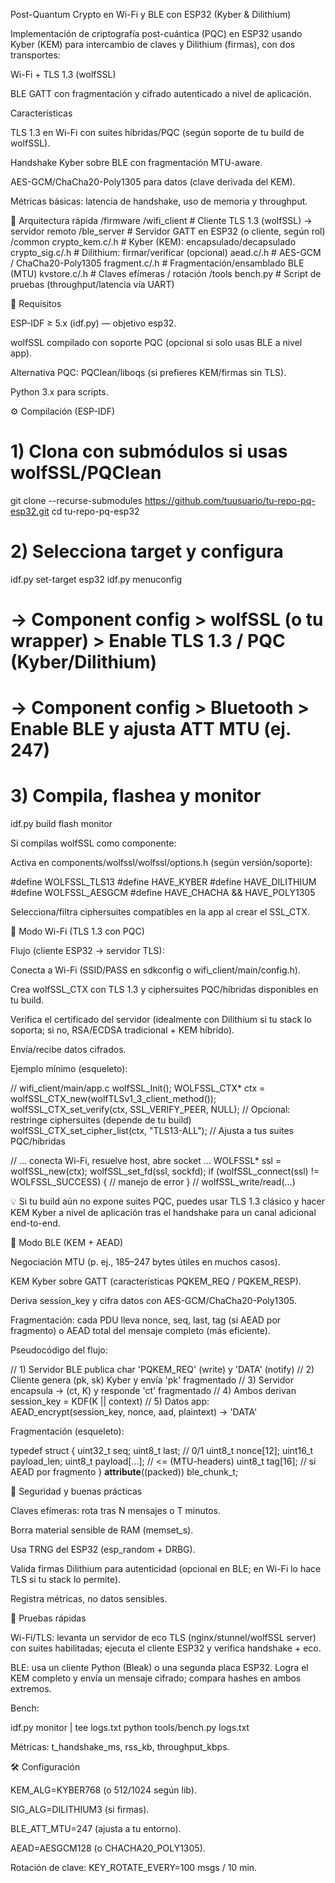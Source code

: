 Post-Quantum Crypto en Wi-Fi y BLE con ESP32 (Kyber & Dilithium)

Implementación de criptografía post-cuántica (PQC) en ESP32 usando Kyber (KEM) para intercambio de claves y Dilithium (firmas), con dos transportes:

Wi-Fi + TLS 1.3 (wolfSSL)

BLE GATT con fragmentación y cifrado autenticado a nivel de aplicación.

Características

TLS 1.3 en Wi-Fi con suites híbridas/PQC (según soporte de tu build de wolfSSL).

Handshake Kyber sobre BLE con fragmentación MTU-aware.

AES-GCM/ChaCha20-Poly1305 para datos (clave derivada del KEM).

Métricas básicas: latencia de handshake, uso de memoria y throughput.

🧱 Arquitectura rápida
/firmware
  /wifi_client        # Cliente TLS 1.3 (wolfSSL) → servidor remoto
  /ble_server         # Servidor GATT en ESP32 (o cliente, según rol)
  /common
    crypto_kem.c/.h   # Kyber (KEM): encapsulado/decapsulado
    crypto_sig.c/.h   # Dilithium: firmar/verificar (opcional)
    aead.c/.h         # AES-GCM / ChaCha20-Poly1305
    fragment.c/.h     # Fragmentación/ensamblado BLE (MTU)
    kvstore.c/.h      # Claves efímeras / rotación
/tools
  bench.py            # Script de pruebas (throughput/latencia vía UART)

🧩 Requisitos

ESP-IDF ≥ 5.x (idf.py) — objetivo esp32.

wolfSSL compilado con soporte PQC (opcional si solo usas BLE a nivel app).

Alternativa PQC: PQClean/liboqs (si prefieres KEM/firmas sin TLS).

Python 3.x para scripts.

⚙️ Compilación (ESP-IDF)
# 1) Clona con submódulos si usas wolfSSL/PQClean
git clone --recurse-submodules https://github.com/tuusuario/tu-repo-pq-esp32.git
cd tu-repo-pq-esp32

# 2) Selecciona target y configura
idf.py set-target esp32
idf.py menuconfig
# → Component config > wolfSSL (o tu wrapper) > Enable TLS 1.3 / PQC (Kyber/Dilithium)
# → Component config > Bluetooth > Enable BLE y ajusta ATT MTU (ej. 247)

# 3) Compila, flashea y monitor
idf.py build flash monitor


Si compilas wolfSSL como componente:

Activa en components/wolfssl/wolfssl/options.h (según versión/soporte):

#define WOLFSSL_TLS13
#define HAVE_KYBER
#define HAVE_DILITHIUM
#define WOLFSSL_AESGCM
#define HAVE_CHACHA && HAVE_POLY1305


Selecciona/filtra ciphersuites compatibles en la app al crear el SSL_CTX.

📶 Modo Wi-Fi (TLS 1.3 con PQC)

Flujo (cliente ESP32 → servidor TLS):

Conecta a Wi-Fi (SSID/PASS en sdkconfig o wifi_client/main/config.h).

Crea wolfSSL_CTX con TLS 1.3 y ciphersuites PQC/híbridas disponibles en tu build.

Verifica el certificado del servidor (idealmente con Dilithium si tu stack lo soporta; si no, RSA/ECDSA tradicional + KEM híbrido).

Envía/recibe datos cifrados.

Ejemplo mínimo (esqueleto):

// wifi_client/main/app.c
wolfSSL_Init();
WOLFSSL_CTX* ctx = wolfSSL_CTX_new(wolfTLSv1_3_client_method());
wolfSSL_CTX_set_verify(ctx, SSL_VERIFY_PEER, NULL);
// Opcional: restringe ciphersuites (depende de tu build)
wolfSSL_CTX_set_cipher_list(ctx, "TLS13-ALL"); // Ajusta a tus suites PQC/híbridas

// ... conecta Wi-Fi, resuelve host, abre socket ...
WOLFSSL* ssl = wolfSSL_new(ctx);
wolfSSL_set_fd(ssl, sockfd);
if (wolfSSL_connect(ssl) != WOLFSSL_SUCCESS) {
    // manejo de error
}
// wolfSSL_write/read(...)


💡 Si tu build aún no expone suites PQC, puedes usar TLS 1.3 clásico y hacer KEM Kyber a nivel de aplicación tras el handshake para un canal adicional end-to-end.

🦋 Modo BLE (KEM + AEAD)

Negociación MTU (p. ej., 185–247 bytes útiles en muchos casos).

KEM Kyber sobre GATT (características PQKEM_REQ / PQKEM_RESP).

Deriva session_key y cifra datos con AES-GCM/ChaCha20-Poly1305.

Fragmentación: cada PDU lleva nonce, seq, last, tag (si AEAD por fragmento) o AEAD total del mensaje completo (más eficiente).

Pseudocódigo del flujo:

// 1) Servidor BLE publica char 'PQKEM_REQ' (write) y 'DATA' (notify)
// 2) Cliente genera (pk, sk) Kyber y envía 'pk' fragmentado
// 3) Servidor encapsula → (ct, K) y responde 'ct' fragmentado
// 4) Ambos derivan session_key = KDF(K || context)
// 5) Datos app: AEAD_encrypt(session_key, nonce, aad, plaintext) → 'DATA'


Fragmentación (esqueleto):

typedef struct {
  uint32_t seq;
  uint8_t  last;     // 0/1
  uint8_t  nonce[12];
  uint16_t payload_len;
  uint8_t  payload[...]; // <= (MTU-headers)
  uint8_t  tag[16];  // si AEAD por fragmento
} __attribute__((packed)) ble_chunk_t;

🔐 Seguridad y buenas prácticas

Claves efímeras: rota tras N mensajes o T minutos.

Borra material sensible de RAM (memset_s).

Usa TRNG del ESP32 (esp_random + DRBG).

Valida firmas Dilithium para autenticidad (opcional en BLE; en Wi-Fi lo hace TLS si tu stack lo permite).

Registra métricas, no datos sensibles.

🧪 Pruebas rápidas

Wi-Fi/TLS: levanta un servidor de eco TLS (nginx/stunnel/wolfSSL server) con suites habilitadas; ejecuta el cliente ESP32 y verifica handshake + eco.

BLE: usa un cliente Python (Bleak) o una segunda placa ESP32. Logra el KEM completo y envía un mensaje cifrado; compara hashes en ambos extremos.

Bench:

idf.py monitor | tee logs.txt
python tools/bench.py logs.txt


Métricas: t_handshake_ms, rss_kb, throughput_kbps.

🛠️ Configuración

KEM_ALG=KYBER768 (o 512/1024 según lib).

SIG_ALG=DILITHIUM3 (si firmas).

BLE_ATT_MTU=247 (ajusta a tu entorno).

AEAD=AESGCM128 (o CHACHA20_POLY1305).

Rotación de clave: KEY_ROTATE_EVERY=100 msgs / 10 min.
